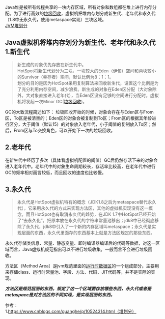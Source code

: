 Java堆是被所有线程共享的一块内存区域，所有对象和数组都在堆上进行内存分配。为了进行高效的[垃圾回收](./垃圾回收.md)，虚拟机把堆内存划分成新生代、老年代和永久代（1.8中无永久代，使用metaspace实现）三块区域。  
[JVM堆划分](../../流程图/JVM堆划分.drawio)  


Java虚拟机将堆内存划分为新生代、老年代和永久代  
1.新生代  
-  
>新生成的对象优先存放在新生代中。   
HotSpot将新生代划分为三块，一块较大的Eden（伊甸）空间和两块较小的Survivor（幸存者）空间，默认比例为8：1：1。  
>划分的目的是因为HotSpot采用复制算法来回收新生代，设置这个比例是为了充分利用内存空间，减少浪费。新生成的对象在Eden区分配（大对象除外，大对象直接进入老年代），当Eden区没有足够的空间进行分配时，虚拟机将发起一次Minor GC([垃圾回收](./垃圾回收.md))。

GC的大致流程简述如下：
垃圾回收开始的时候，对象会存在与Eden区与From区，To区是被清空的；Eden区的对象会被复制到To区；From区的根据其年龄进行区分，大于阈值（默认15）的对象放入老年代，小于阈值的复制放入To区；然后，From区与To交换角色，可以开始下一次的垃圾回收。  

2.老年代
-  
在新生代中经历了多次（具体看虚拟机配置的阀值）GC后仍然存活下来的对象会进入老年代中。老年代中的对象生命周期较长，存活率比较高，在老年代中进行GC的频率相对而言较低，而且回收的速度也比较慢。  


3.永久代  
-  
>永久代是HotSpot虚拟机特有的概念（JDK1.8之后为metaspace替代永久代），它采用永久代的方式来实现方法区，其他的虚拟机实现没有这一概念，而且HotSpot也有取消永久代的趋势，在JDK 1.7中HotSpot已经开始了“去永久化”，把原本放在永久代的字符串常量池移出；jdk8中已经彻底移除了永久代，jdk8中引入了一个新的内存区域叫metaspace；永久代是实现层面的东西，永久代里面存的东西基本上就是方法区规定的那些东西。  

永久代存储类信息、常量、静态变量、即时编译器编译后的代码等数据，对这一区域而言，Java虚拟机规范指出可以不进行垃圾收集，一般而言不会进行垃圾回收。  

方法区（Method Area）是jvm规范里面的[运行时数据区](./JVM结构.md)的一个组成部分，主要用来存储class、运行时常量池、字段、方法、代码、JIT代码等，并不是实际的实现。  

***方法区是规范层面的东西，规定了这一个区域要存放哪些东西，永久代或者是metaspace是对方法区的不同实现，是实现层面的东西。***  


参考：  
1.https://www.cnblogs.com/guanghe/p/10524314.html（堆划分）  


